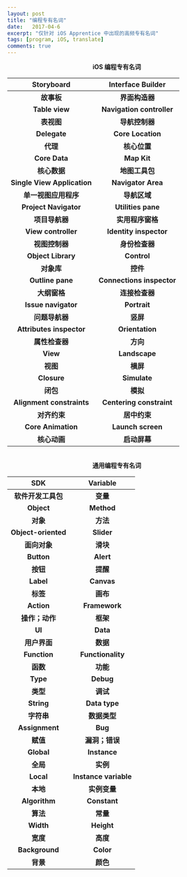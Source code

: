 ```yaml
---
layout: post
title: "编程专有名词"
date:   2017-04-6
excerpt: "仅针对 iOS Apprentice 中出现的高频专有名词"
tags: [program, iOS, translate]
comments: true
---
```


<center><strong>iOS 编程专有名词</strong></center>

|         Storyboard          |     Interface Builder     |
| :-------------------------: | :-----------------------: |
|           **故事板**           |         **界面构造器**         |
|       **Table view**       | **Navigation controller** |
|           **表视图**           |         **导航控制器**         |
|        **Delegate**        |     **Core Location**     |
|           **代理**            |         **核心位置**          |
|        **Core Data**        |        **Map Kit**        |
|          **核心数据**           |         **地图工具包**         |
| **Single View Application** |    **Navigator Area**     |
|        **单一视图应用程序**         |         **导航区域**          |
|    **Project Navigator**    |    **Utilities pane**     |
|          **项目导航器**          |        **实用程序窗格**         |
|     **View controller**     |         **Identity inspector**         |
|          **视图控制器**          |          **身份检查器**           |
|     **Object Library**      |        **Control**        |
|           **对象库**           |          **控件**           |
|      **Outline pane**       | **Connections inspector** |
|          **大纲窗格**           |         **连接检查器**         |
|     **Issue navigator**     |       **Portrait**        |
|          **问题导航器**          |          **竖屏**           |
|  **Attributes inspector**   |      **Orientation**      |
|          **属性检查器**          |          **方向**           |
|          **View**           |       **Landscape**       |
|           **视图**            |          **横屏**           |
|         **Closure**         |       **Simulate**        |
|           **闭包**            |          **模拟**           |
|  **Alignment constraints**  | **Centering constraint**  |
|          **对齐约束**           |         **居中约束**          |
|     **Core Animation**      |     **Launch screen**     |
|          **核心动画**           |         **启动屏幕**          |

<br>

<center><strong>通用编程专有名词</strong></center>

|         SDK         |       Variable        |
| :-----------------: | :-------------------: |
|     **软件开发工具包**     |        **变量**         |
|     **Object**      |      **Method**       |
|       **对象**        |        **方法**         |
| **Object-oriented** |      **Slider**       |
|      **面向对象**       |        **滑块**         |
|     **Button**      |       **Alert**       |
|       **按钮**        |        **提醒**         |
|      **Label**      |      **Canvas**       |
|       **标签**        |        **画布**         |
|     **Action**      |     **Framework**     |
|      **操作；动作**      |        **框架**         |
|       **UI**        |       **Data**        |
|      **用户界面**       |        **数据**         |
|    **Function**     |   **Functionality**   |
|       **函数**        |        **功能**         |
|      **Type**       |       **Debug**       |
|       **类型**        |        **调试**         |
|     **String**      |     **Data type**     |
|       **字符串**       |       **数据类型**        |
|   **Assignment**    |        **Bug**        |
|       **赋值**        |       **漏洞；错误**       |
|     **Global**      |     **Instance**      |
|       **全局**        |        **实例**         |
|      **Local**      | **Instance variable** |
|       **本地**        |       **实例变量**        |
|    **Algorithm**    |     **Constant**      |
|       **算法**        |        **常量**         |
|      **Width**      |      **Height**       |
|       **宽度**        |        **高度**         |
|   **Background**    |       **Color**       |
|       **背景**        |        **颜色**         |